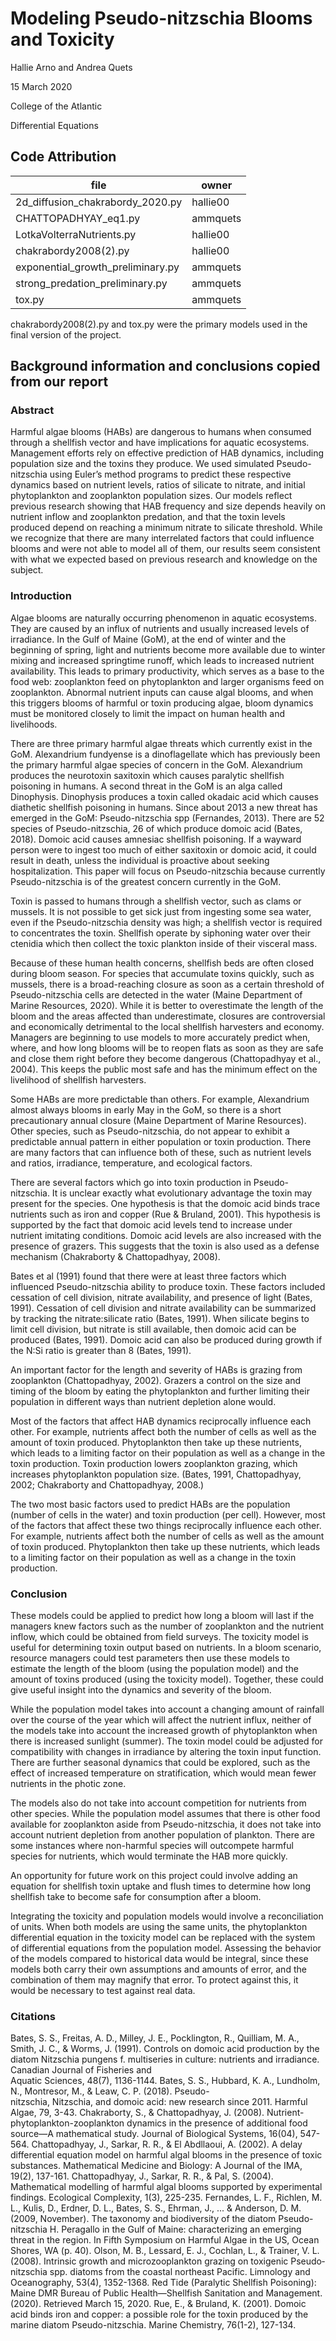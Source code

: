 # Modeling Pseudo-nitzschia Blooms and Toxicity
Hallie Arno and Andrea Quets

15 March 2020

College of the Atlantic

Differential Equations

## Code Attribution
file                              | owner
----------------------------------|--------------
2d_diffusion_chakrabordy_2020.py  | hallie00 
CHATTOPADHYAY_eq1.py              | ammquets 
LotkaVolterraNutrients.py         | hallie00
chakrabordy2008(2).py             | hallie00
exponential_growth_preliminary.py | ammquets
strong_predation_preliminary.py   | ammquets
tox.py                            | ammquets

chakrabordy2008(2).py and tox.py were the primary models used in the final version of the project.

## Background information and conclusions copied from our report
### Abstract
Harmful algae blooms (HABs) are dangerous to humans when consumed through a shellfish vector and have implications for aquatic ecosystems. Management efforts rely on effective prediction of HAB dynamics, including population size and the toxins they produce. We used simulated Pseudo-nitzschia using Euler’s method programs to predict these respective dynamics based on nutrient levels, ratios of silicate to nitrate, and initial phytoplankton and zooplankton population sizes. Our models reflect previous research showing that HAB frequency and size depends heavily on nutrient inflow and zooplankton predation, and that the toxin levels produced depend on reaching a minimum nitrate to silicate threshold. While we recognize that there are many interrelated factors that could influence blooms and were not able to model all of them, our results seem consistent with what we expected based on previous research and knowledge on the subject. 

### Introduction
Algae blooms are naturally occurring phenomenon in aquatic ecosystems. They are caused by an influx of nutrients and usually increased levels of irradiance. In the Gulf of Maine (GoM), at the end of winter and the beginning of spring, light and nutrients become more available due to winter mixing and increased springtime runoff, which leads to increased nutrient availability. This leads to primary productivity, which serves as a base to the food web: zooplankton feed on phytoplankton and larger organisms feed on zooplankton. Abnormal nutrient inputs can cause algal blooms, and when this triggers blooms of harmful or toxin producing algae, bloom dynamics must be monitored closely to limit the impact on human health and livelihoods. 

There are three primary harmful algae threats which currently exist in the GoM.  Alexandrium fundyense is a dinoflagellate which has previously been the primary harmful algae species of concern in the GoM. Alexandrium produces the neurotoxin saxitoxin which causes paralytic shellfish poisoning in humans. A second threat in the GoM is an alga called Dinophysis. Dinophysis produces a toxin called okadaic acid which causes diathetic shellfish poisoning in humans. Since about 2013 a new threat has emerged in the GoM: Pseudo-nitzschia spp (Fernandes, 2013). There are 52 species of Pseudo-nitzschia, 26 of which produce domoic acid (Bates, 2018). Domoic acid causes amnesiac shellfish poisoning. If a wayward person were to ingest too much of either saxitoxin or domoic acid, it could result in death, unless the individual is proactive about seeking hospitalization. This paper will focus on Pseudo-nitzschia because currently Pseudo-nitzschia is of the greatest concern currently in the GoM. 

Toxin is passed to humans through a shellfish vector, such as clams or mussels. It is not possible to get sick just from ingesting some sea water, even if the Pseudo-nitzschia density was high; a shellfish vector is required to concentrates the toxin. Shellfish operate by siphoning water over their ctenidia which then collect the toxic plankton inside of their visceral mass.

Because of these human health concerns, shellfish beds are often closed during bloom season. For species that accumulate toxins quickly, such as mussels, there is a broad-reaching closure as soon as a certain threshold of Pseudo-nitzschia cells are detected in the water (Maine Department of Marine Resources, 2020). While it is better to overestimate the length of the bloom and the areas affected than underestimate, closures are controversial and economically detrimental to the local shellfish harvesters and economy. Managers are beginning to use models to more accurately predict when, where, and how long blooms will be to reopen flats as soon as they are safe and close them right before they become dangerous (Chattopadhyay et al., 2004). This keeps the public most safe and has the minimum effect on the livelihood of shellfish harvesters. 

Some HABs are more predictable than others. For example, Alexandrium almost always blooms in early May in the GoM, so there is a short precautionary annual closure (Maine Department of Marine Resources). Other species, such as Pseudo-nitzschia, do not appear to exhibit a predictable annual pattern in either population or toxin production. There are many factors that can influence both of these, such as nutrient levels and ratios, irradiance, temperature, and ecological factors.  

There are several factors which go into toxin production in Pseudo-nitzschia. It is unclear exactly what evolutionary advantage the toxin may present for the species. One hypothesis is that the domoic acid binds trace nutrients such as iron and copper (Rue & Bruland, 2001). This hypothesis is supported by the fact that domoic acid levels tend to increase under nutrient imitating conditions. Domoic acid levels are also increased with the presence of grazers. This suggests that the toxin is also used as a defense mechanism (Chakraborty & Chattopadhyay, 2008). 

Bates et al (1991) found that there were at least three factors which influenced Pseudo-nitzschia ability to produce toxin. These factors included cessation of cell division, nitrate availability, and presence of light (Bates, 1991). Cessation of cell division and nitrate availability can be summarized by tracking the nitrate:silicate ratio (Bates, 1991). When silicate begins to limit cell division, but nitrate is still available, then domoic acid can be produced (Bates, 1991). Domoic acid can also be produced during growth if the N:Si ratio is greater than 8 (Bates, 1991). 

An important factor for the length and severity of HABs is grazing from zooplankton (Chattopadhyay, 2002). Grazers a control on the size and timing of the bloom by eating the phytoplankton and further limiting their population in different ways than nutrient depletion alone would. 

Most of the factors that affect HAB dynamics reciprocally influence each other. For example, nutrients affect both the number of cells as well as the amount of toxin produced. Phytoplankton then take up these nutrients, which leads to a limiting factor on their population as well as a change in the toxin production. Toxin production lowers zooplankton grazing, which increases phytoplankton population size. (Bates, 1991, Chattopadhyay, 2002; Chakraborty and Chattopadhyay, 2008.)

The two most basic factors used to predict HABs are the population (number of cells in the water) and toxin production (per cell). However, most of the factors that affect these two things reciprocally influence each other. For example, nutrients affect both the number of cells as well as the amount of toxin produced. Phytoplankton then take up these nutrients, which leads to a limiting factor on their population as well as a change in the toxin production.

### Conclusion

These models could be applied to predict how long a bloom will last if the managers knew factors such as the number of zooplankton and the nutrient inflow, which could be obtained from field surveys. The toxicity model is useful for determining toxin output based on nutrients. In a bloom scenario, resource managers could test parameters then use these models to estimate the length of the bloom (using the population model) and the amount of toxins produced (using the toxicity model). Together, these could give useful insight into the dynamics and severity of the bloom. 

While the population model takes into account a changing amount of rainfall over the course of the year which will affect the nutrient influx, neither of the models take into account the increased growth of phytoplankton when there is increased sunlight (summer). The toxin model could be adjusted for compatibility with changes in irradiance by altering the toxin input function. There are further seasonal dynamics that could be explored, such as the effect of increased temperature on stratification, which would mean fewer nutrients in the photic zone. 

The models also do not take into account competition for nutrients from other species. While the population model assumes that there is other food available for zooplankton aside from Pseudo-nitzschia, it does not take into account nutrient depletion from another population of plankton. There are some instances where non-harmful species will outcompete harmful species for nutrients, which would terminate the HAB more quickly. 

An opportunity for future work on this project could involve adding an equation for shellfish toxin uptake and flush times to determine how long shellfish take to become safe for consumption after a bloom. 

Integrating the toxicity and population models would involve a reconciliation of units. When both models are using the same units, the phytoplankton differential equation in the toxicity model can be replaced with the system of differential equations from the population model. Assessing the behavior of the models compared to historical data would be integral, since these models both carry their own assumptions and amounts of error, and the combination of them may magnify that error. To protect against this, it would be necessary to test against real data. 

### Citations
Bates, S. S., Freitas, A. D., Milley, J. E., Pocklington, R., Quilliam, M. A., Smith, J. C., & 
	Worms, J. (1991). Controls on domoic acid production by the diatom Nitzschia pungens f. 
	multiseries in culture: nutrients and irradiance. Canadian Journal of Fisheries and 	
	Aquatic Sciences, 48(7), 1136-1144.
Bates, S. S., Hubbard, K. A., Lundholm, N., Montresor, M., & Leaw, C. P. (2018). Pseudo-	
	nitzschia, Nitzschia, and domoic acid: new research since 2011. Harmful Algae, 79, 3-43.
Chakraborty, S., & Chattopadhyay, J. (2008). Nutrient-phytoplankton-zooplankton 
	dynamics in the presence of additional food source—A mathematical study. Journal of 
	Biological Systems, 16(04), 547-564.
Chattopadhyay, J., Sarkar, R. R., & El Abdllaoui, A. (2002). A delay differential equation model 
	on harmful algal blooms in the presence of toxic substances. Mathematical Medicine and 
	Biology: A Journal of the IMA, 19(2), 137-161.
Chattopadhyay, J., Sarkar, R. R., & Pal, S. (2004). Mathematical modelling of harmful algal 
	blooms supported by experimental findings. Ecological Complexity, 1(3), 225-235.
Fernandes, L. F., Richlen, M. L., Kulis, D., Erdner, D. L., Bates, S. S., Ehrman, J., ... & Anderson, D. M. (2009, November). The taxonomy and biodiversity of the diatom Pseudo-nitzschia H. Peragallo in the Gulf of Maine: characterizing an emerging threat in the region. In Fifth Symposium on Harmful Algae in the US, Ocean Shores, WA (p. 40). Olson, M. B., Lessard, E. J., Cochlan, L., & Trainer, V. L. (2008). Intrinsic growth and microzooplankton grazing on toxigenic Pseudo‐nitzschia spp. diatoms from the coastal northeast Pacific. Limnology and Oceanography, 53(4), 1352-1368.
Red Tide (Paralytic Shellfish Poisoning): Maine DMR Bureau of Public Health—Shellfish 
	Sanitation and Management. (2020). Retrieved March 15, 2020.
Rue, E., & Bruland, K. (2001). Domoic acid binds iron and copper: a possible role for the toxin 
	produced by the marine diatom Pseudo-nitzschia. Marine Chemistry, 76(1-2), 127-134.
